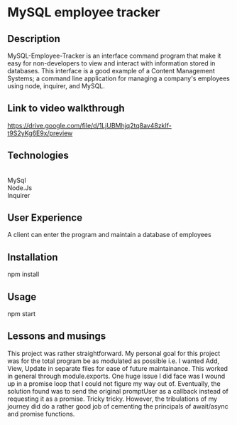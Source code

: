 # MySQL employee tracker

## Description
MySQL-Employee-Tracker is an interface command program that make it easy for non-developers to view and interact with information stored in databases. This interface is a good example of a Content Management Systems; a command line application for managing a company's employees using node, inquirer, and MySQL.

## Link to video walkthrough
https://drive.google.com/file/d/1LjUBMhjq2tq8av48zkIf-t9S2yKg6E9x/preview

## Technologies
<br/>MySql
<br/>Node.Js
<br/>Inquirer

## User Experience
A client can enter the program and maintain a database of employees

## Installation
npm install

## Usage
npm start

## Lessons and musings
This project was rather straightforward. My personal goal for this project was for the total program be as modulated as possible i.e. I wanted Add, View, Update in separate files for ease of future maintainance. This worked in general through module.exports. One huge issue I did face was I wound up in a promise loop that I could not figure my way out of. Eventually, the solution found was to send the original promptUser as a callback instead of requesting it as a promise. Tricky tricky. However, the tribulations of my journey did do a rather good job of cementing the principals of await/async and promise functions. 


